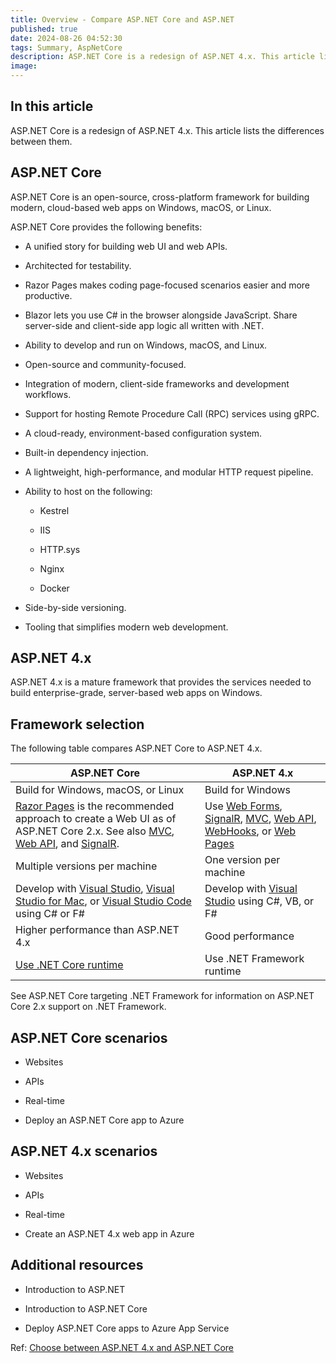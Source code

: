 ```yaml
---
title: Overview - Compare ASP.NET Core and ASP.NET
published: true
date: 2024-08-26 04:52:30
tags: Summary, AspNetCore
description: ASP.NET Core is a redesign of ASP.NET 4.x. This article lists the differences between them.
image:
---
```


## In this article

ASP.NET Core is a redesign of ASP.NET 4.x. This article lists the differences between them.

## ASP.NET Core

ASP.NET Core is an open-source, cross-platform framework for building modern, cloud-based web apps on Windows, macOS, or Linux.

ASP.NET Core provides the following benefits:

- A unified story for building web UI and web APIs.

- Architected for testability.

- Razor Pages makes coding page-focused scenarios easier and more productive.

- Blazor lets you use C# in the browser alongside JavaScript. Share server-side and client-side app logic all written with .NET.

- Ability to develop and run on Windows, macOS, and Linux.

- Open-source and community-focused.

- Integration of modern, client-side frameworks and development workflows.

- Support for hosting Remote Procedure Call (RPC) services using gRPC.

- A cloud-ready, environment-based configuration system.

- Built-in dependency injection.

- A lightweight, high-performance, and modular HTTP request pipeline.

- Ability to host on the following:

  - Kestrel

  - IIS

  - HTTP.sys

  - Nginx

  - Docker

- Side-by-side versioning.

- Tooling that simplifies modern web development.

## ASP.NET 4.x

ASP.NET 4.x is a mature framework that provides the services needed to build enterprise-grade, server-based web apps on Windows.

## Framework selection

The following table compares ASP.NET Core to ASP.NET 4.x.

<table><thead>
<tr>
<th>ASP.NET Core</th>
<th>ASP.NET 4.x</th>
</tr>
</thead>
<tbody>
<tr>
<td>Build for Windows, macOS, or Linux</td>
<td>Build for Windows</td>
</tr>
<tr>
<td><a href="../razor-pages/?view=aspnetcore-8.0" data-linktype="relative-path">Razor Pages</a> is the recommended approach to create a Web UI as of ASP.NET Core 2.x. See also <a href="../mvc/overview?view=aspnetcore-8.0" data-linktype="relative-path">MVC</a>, <a href="../tutorials/first-web-api?view=aspnetcore-8.0" data-linktype="relative-path">Web API</a>, and <a href="../signalr/introduction?view=aspnetcore-8.0" data-linktype="relative-path">SignalR</a>.</td>
<td>Use <a href="/en-us/aspnet/web-forms" data-linktype="absolute-path">Web Forms</a>, <a href="/en-us/aspnet/signalr" data-linktype="absolute-path">SignalR</a>, <a href="/en-us/aspnet/mvc" data-linktype="absolute-path">MVC</a>, <a href="/en-us/aspnet/web-api/" data-linktype="absolute-path">Web API</a>, <a href="/en-us/aspnet/webhooks/" data-linktype="absolute-path">WebHooks</a>, or <a href="/en-us/aspnet/web-pages" data-linktype="absolute-path">Web Pages</a></td>
</tr>
<tr>
<td>Multiple versions per machine</td>
<td>One version per machine</td>
</tr>
<tr>
<td>Develop with <a href="https://visualstudio.microsoft.com/vs/" data-linktype="external">Visual Studio</a>, <a href="https://visualstudio.microsoft.com/vs/mac/" data-linktype="external">Visual Studio for Mac</a>, or <a href="https://code.visualstudio.com/" data-linktype="external">Visual Studio Code</a> using C# or F#</td>
<td>Develop with <a href="https://visualstudio.microsoft.com/vs/" data-linktype="external">Visual Studio</a> using C#, VB, or F#</td>
</tr>
<tr>
<td>Higher performance than ASP.NET 4.x</td>
<td>Good performance</td>
</tr>
<tr>
<td><a href="/en-us/dotnet/standard/choosing-core-framework-server" data-linktype="absolute-path">Use .NET Core runtime</a></td>
<td>Use .NET Framework runtime</td>
</tr>
</tbody></table>

See ASP.NET Core targeting .NET Framework for information on ASP.NET Core 2.x support on .NET Framework.

## ASP.NET Core scenarios

- Websites

- APIs

- Real-time

- Deploy an ASP.NET Core app to Azure

## ASP.NET 4.x scenarios

- Websites

- APIs

- Real-time

- Create an ASP.NET 4.x web app in Azure

## Additional resources

- Introduction to ASP.NET

- Introduction to ASP.NET Core

- Deploy ASP.NET Core apps to Azure App Service

Ref: [Choose between ASP.NET 4.x and ASP.NET Core](https://learn.microsoft.com/en-us/aspnet/core/fundamentals/choose-aspnet-framework?view=aspnetcore-8.0)